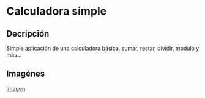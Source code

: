 # Calculadora simple

## Decripción
Simple aplicación de una calculadora básica, sumar, restar, dividir, modulo y más...

## Imagénes
[Imagen](Images/img.png)